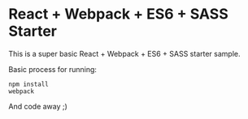 # React + Webpack + ES6 + SASS Starter

This is a super basic React + Webpack + ES6 + SASS starter sample.

Basic process for running:

```
npm install
webpack
```

And code away ;)